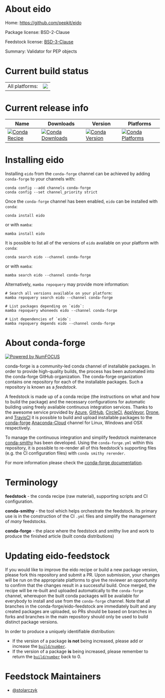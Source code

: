About eido
==========

Home: https://github.com/pepkit/eido

Package license: BSD-2-Clause

Feedstock license: [BSD-3-Clause](https://github.com/conda-forge/eido-feedstock/blob/main/LICENSE.txt)

Summary: Validator for PEP objects

Current build status
====================


<table><tr><td>All platforms:</td>
    <td>
      <a href="https://dev.azure.com/conda-forge/feedstock-builds/_build/latest?definitionId=10431&branchName=main">
        <img src="https://dev.azure.com/conda-forge/feedstock-builds/_apis/build/status/eido-feedstock?branchName=main">
      </a>
    </td>
  </tr>
</table>

Current release info
====================

| Name | Downloads | Version | Platforms |
| --- | --- | --- | --- |
| [![Conda Recipe](https://img.shields.io/badge/recipe-eido-green.svg)](https://anaconda.org/conda-forge/eido) | [![Conda Downloads](https://img.shields.io/conda/dn/conda-forge/eido.svg)](https://anaconda.org/conda-forge/eido) | [![Conda Version](https://img.shields.io/conda/vn/conda-forge/eido.svg)](https://anaconda.org/conda-forge/eido) | [![Conda Platforms](https://img.shields.io/conda/pn/conda-forge/eido.svg)](https://anaconda.org/conda-forge/eido) |

Installing eido
===============

Installing `eido` from the `conda-forge` channel can be achieved by adding `conda-forge` to your channels with:

```
conda config --add channels conda-forge
conda config --set channel_priority strict
```

Once the `conda-forge` channel has been enabled, `eido` can be installed with `conda`:

```
conda install eido
```

or with `mamba`:

```
mamba install eido
```

It is possible to list all of the versions of `eido` available on your platform with `conda`:

```
conda search eido --channel conda-forge
```

or with `mamba`:

```
mamba search eido --channel conda-forge
```

Alternatively, `mamba repoquery` may provide more information:

```
# Search all versions available on your platform:
mamba repoquery search eido --channel conda-forge

# List packages depending on `eido`:
mamba repoquery whoneeds eido --channel conda-forge

# List dependencies of `eido`:
mamba repoquery depends eido --channel conda-forge
```


About conda-forge
=================

[![Powered by
NumFOCUS](https://img.shields.io/badge/powered%20by-NumFOCUS-orange.svg?style=flat&colorA=E1523D&colorB=007D8A)](https://numfocus.org)

conda-forge is a community-led conda channel of installable packages.
In order to provide high-quality builds, the process has been automated into the
conda-forge GitHub organization. The conda-forge organization contains one repository
for each of the installable packages. Such a repository is known as a *feedstock*.

A feedstock is made up of a conda recipe (the instructions on what and how to build
the package) and the necessary configurations for automatic building using freely
available continuous integration services. Thanks to the awesome service provided by
[Azure](https://azure.microsoft.com/en-us/services/devops/), [GitHub](https://github.com/),
[CircleCI](https://circleci.com/), [AppVeyor](https://www.appveyor.com/),
[Drone](https://cloud.drone.io/welcome), and [TravisCI](https://travis-ci.com/)
it is possible to build and upload installable packages to the
[conda-forge](https://anaconda.org/conda-forge) [Anaconda-Cloud](https://anaconda.org/)
channel for Linux, Windows and OSX respectively.

To manage the continuous integration and simplify feedstock maintenance
[conda-smithy](https://github.com/conda-forge/conda-smithy) has been developed.
Using the ``conda-forge.yml`` within this repository, it is possible to re-render all of
this feedstock's supporting files (e.g. the CI configuration files) with ``conda smithy rerender``.

For more information please check the [conda-forge documentation](https://conda-forge.org/docs/).

Terminology
===========

**feedstock** - the conda recipe (raw material), supporting scripts and CI configuration.

**conda-smithy** - the tool which helps orchestrate the feedstock.
                   Its primary use is in the construction of the CI ``.yml`` files
                   and simplify the management of *many* feedstocks.

**conda-forge** - the place where the feedstock and smithy live and work to
                  produce the finished article (built conda distributions)


Updating eido-feedstock
=======================

If you would like to improve the eido recipe or build a new
package version, please fork this repository and submit a PR. Upon submission,
your changes will be run on the appropriate platforms to give the reviewer an
opportunity to confirm that the changes result in a successful build. Once
merged, the recipe will be re-built and uploaded automatically to the
`conda-forge` channel, whereupon the built conda packages will be available for
everybody to install and use from the `conda-forge` channel.
Note that all branches in the conda-forge/eido-feedstock are
immediately built and any created packages are uploaded, so PRs should be based
on branches in forks and branches in the main repository should only be used to
build distinct package versions.

In order to produce a uniquely identifiable distribution:
 * If the version of a package **is not** being increased, please add or increase
   the [``build/number``](https://docs.conda.io/projects/conda-build/en/latest/resources/define-metadata.html#build-number-and-string).
 * If the version of a package **is** being increased, please remember to return
   the [``build/number``](https://docs.conda.io/projects/conda-build/en/latest/resources/define-metadata.html#build-number-and-string)
   back to 0.

Feedstock Maintainers
=====================

* [@stolarczyk](https://github.com/stolarczyk/)

